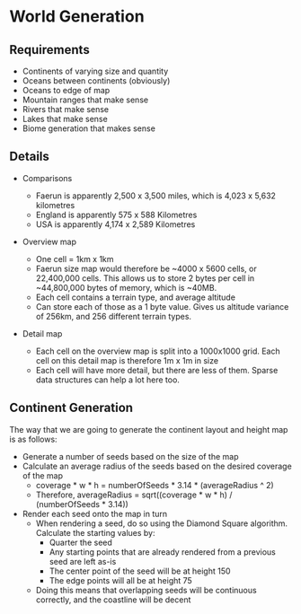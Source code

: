 World Generation
================

Requirements
------------

+ Continents of varying size and quantity
+ Oceans between continents (obviously)
+ Oceans to edge of map
+ Mountain ranges that make sense
+ Rivers that make sense
+ Lakes that make sense
+ Biome generation that makes sense

Details
-------
+ Comparisons
    + Faerun is apparently 2,500 x 3,500 miles, which is 4,023 x 5,632 kilometres
    + England is apparently 575 x 588 Kilometres
    + USA is apparently 4,174 x 2,589 Kilometres


+ Overview map
    + One cell = 1km x 1km
    + Faerun size map would therefore be ~4000 x 5600 cells, or 22,400,000 cells. This allows us to store 2 bytes per cell in ~44,800,000 bytes of memory, which is ~40MB.
    + Each cell contains a terrain type, and average altitude
    + Can store each of those as a 1 byte value. Gives us altitude variance of 256km, and 256 different terrain types.
+ Detail map
    + Each cell on the overview map is split into a 1000x1000 grid. Each cell on this detail map is therefore 1m x 1m in size
    + Each cell will have more detail, but there are less of them. Sparse data structures can help a lot here too.

Continent Generation
--------------------
The way that we are going to generate the continent layout and height map is as follows:
+ Generate a number of seeds based on the size of the map
+ Calculate an average radius of the seeds based on the desired coverage of the map
    + coverage * w * h = numberOfSeeds * 3.14 * (averageRadius ^ 2)
    + Therefore, averageRadius = sqrt((coverage * w * h) / (numberOfSeeds * 3.14))
+ Render each seed onto the map in turn
    + When rendering a seed, do so using the Diamond Square algorithm. Calculate the starting values by:
        + Quarter the seed
        + Any starting points that are already rendered from a previous seed are left as-is
        + The center point of the seed will be at height 150
        + The edge points will all be at height 75
    + Doing this means that overlapping seeds will be continuous correctly, and the coastline will be decent
